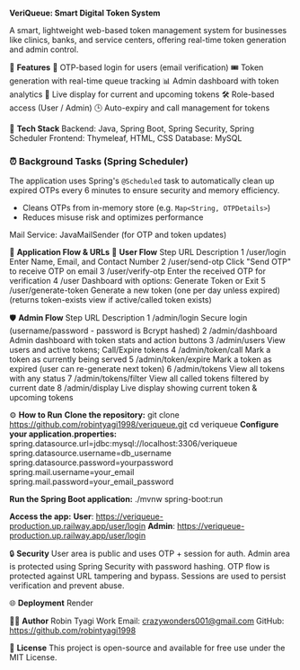 **VeriQueue: Smart Digital Token System**

A smart, lightweight web-based token management system for businesses like clinics, banks, and service centers, offering real-time token generation and admin control.

📌 **Features**
🔐 OTP-based login for users (email verification)
🎟️ Token generation with real-time queue tracking
📊 Admin dashboard with token analytics
📢 Live display for current and upcoming tokens
🛠️ Role-based access (User / Admin)
🕒 Auto-expiry and call management for tokens

🚀 **Tech Stack**
Backend: Java, Spring Boot, Spring Security, Spring Scheduler
Frontend: Thymeleaf, HTML, CSS
Database: MySQL

### ⏰ Background Tasks (Spring Scheduler)

The application uses Spring's `@Scheduled` task to automatically clean up expired OTPs every 6 minutes to ensure security and memory efficiency.
- Cleans OTPs from in-memory store (e.g. `Map<String, OTPDetails>`)
- Reduces misuse risk and optimizes performance
  
Mail Service: JavaMailSender (for OTP and token updates)

🧭 **Application Flow & URLs**
👤 **User Flow**
Step	URL	Description
1	/user/login	Enter Name, Email, and Contact Number
2	/user/send-otp	Click "Send OTP" to receive OTP on email
3	/user/verify-otp	Enter the received OTP for verification
4	/user	Dashboard with options: Generate Token or Exit
5	/user/generate-token	Generate a new token (one per day unless expired)
(returns token-exists view if active/called token exists)	

🛡️ **Admin Flow**
Step	URL	Description
1	/admin/login	Secure login (username/password - password is Bcrypt hashed)
2	/admin/dashboard	Admin dashboard with token stats and action buttons
3	/admin/users	View users and active tokens; Call/Expire tokens
4	/admin/token/call	Mark a token as currently being served
5	/admin/token/expire	Mark a token as expired (user can re-generate next token)
6	/admin/tokens	View all tokens with any status
7	/admin/tokens/filter	View all called tokens filtered by current date
8	/admin/display	Live display showing current token & upcoming tokens

⚙️ **How to Run**
**Clone the repository:**
git clone https://github.com/robintyagi1998/veriqueue.git
cd veriqueue
**Configure your application.properties:**
spring.datasource.url=jdbc:mysql://localhost:3306/veriqueue
spring.datasource.username=db_username
spring.datasource.password=yourpassword
spring.mail.username=your_email
spring.mail.password=your_email_password

**Run the Spring Boot application:**
./mvnw spring-boot:run

**Access the app:**
**User**: https://veriqueue-production.up.railway.app/user/login
**Admin**: https://veriqueue-production.up.railway.app/user/login 

🔒 **Security**
User area is public and uses OTP + session for auth.
Admin area is protected using Spring Security with password hashing.
OTP flow is protected against URL tampering and bypass.
Sessions are used to persist verification and prevent abuse.

🌐 **Deployment**
Render

👨‍💻 **Author**
Robin Tyagi
Work Email: crazywonders001@gmail.com
GitHub: https://github.com/robintyagi1998

📢 **License**
This project is open-source and available for free use under the MIT License.
